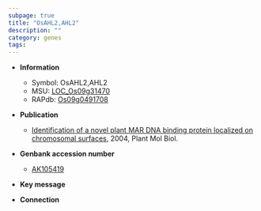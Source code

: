 ```yaml
---
subpage: true
title: "OsAHL2,AHL2"
description: ""
category: genes
tags: 
---
```


* **Information**  
    + Symbol: OsAHL2,AHL2  
    + MSU: [LOC_Os09g31470](http://rice.plantbiology.msu.edu/cgi-bin/ORF_infopage.cgi?orf=LOC_Os09g31470)  
    + RAPdb: [Os09g0491708](http://rapdb.dna.affrc.go.jp/viewer/gbrowse_details/irgsp1?name=Os09g0491708)  

* **Publication**  
    + [Identification of a novel plant MAR DNA binding protein localized on chromosomal surfaces](http://www.ncbi.nlm.nih.gov/pubmed?term=Identification+of+a+novel+plant+MAR+DNA+binding+protein+localized+on+chromosomal+surfaces%5BTitle%5D), 2004, Plant Mol Biol.

* **Genbank accession number**  
    + [AK105419](http://www.ncbi.nlm.nih.gov/nuccore/AK105419)

* **Key message**  

* **Connection**  



